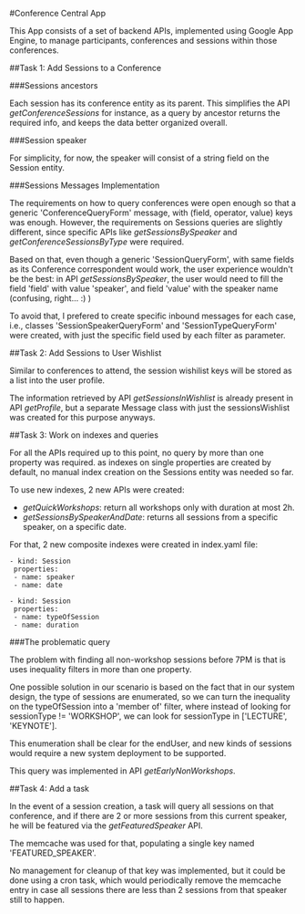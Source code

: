 #Conference Central App


This App consists of a set of backend APIs, implemented using Google App Engine,
to manage participants, conferences and sessions within those conferences.


##Task 1: Add Sessions to a Conference

###Sessions ancestors

Each session has its conference entity as its parent. This simplifies the
API *getConferenceSessions* for instance, as a query by ancestor returns the required info,
and keeps the data better organized overall. 

###Session speaker

For simplicity, for now, the speaker will consist of a string field on the Session entity.

###Sessions Messages Implementation

The requirements on how to query conferences were open enough so that a generic
'ConferenceQueryForm' message, with (field, operator, value) keys was enough. However, 
the requirements on Sessions queries are slightly different, since specific APIs like 
*getSessionsBySpeaker* and *getConferenceSessionsByType* were required.

Based on that, even though a generic 'SessionQueryForm', with same fields as its 
Conference correspondent would work, the user experience wouldn't be the best:
in API *getSessionsBySpeaker*, the user would need to fill the field 'field' with value
'speaker', and field 'value' with the speaker name (confusing, right... :) )

To avoid that, I prefered to create specific inbound messages for each case, i.e.,
classes 'SessionSpeakerQueryForm' and 'SessionTypeQueryForm' were created, with just the 
specific field used by each filter as parameter.

##Task 2: Add Sessions to User Wishlist

Similar to conferences to attend, the session wishilist keys will be stored as a list 
into the user profile. 

The information retrieved by API *getSessionsInWishlist* is already present in API *getProfile*,
but a separate Message class with just the sessionsWishlist was created for this purpose anyways.
 
##Task 3: Work on indexes and queries


For all the APIs required up to this point, no query by more than one property was required.
as indexes on single properties are created by default, no manual index creation on the Sessions
entity was needed so far.

To use new indexes, 2 new APIs were created:
- *getQuickWorkshops*: return all workshops only with duration at most 2h.
- *getSessionsBySpeakerAndDate*: returns all sessions from a specific speaker, on a specific date.

For that, 2 new composite indexes were created in index.yaml file:
```
- kind: Session
 properties:
 - name: speaker
 - name: date

- kind: Session
 properties:
 - name: typeOfSession
 - name: duration
```

###The problematic query

The problem with finding all non-workshop sessions before 7PM is that is uses inequality filters
in more than one property.

One possible solution in our scenario is based on the fact that in our system design, the type of sessions 
are enumerated, so we can turn the inequality on the typeOfSession into a 'member of' filter, where 
instead of looking for sessionType != 'WORKSHOP', we can look for sessionType in ['LECTURE', 'KEYNOTE'].

This enumeration shall be clear for the endUser, and new kinds of sessions would require a new system
deployment to be supported.

This query was implemented in API *getEarlyNonWorkshops*.

##Task 4: Add a task

In the event of a session creation, a task will query all sessions on that conference, and if there are 
2 or more sessions from this current speaker, he will be featured via the *getFeaturedSpeaker* API.

The memcache was used for that, populating a single key named 'FEATURED_SPEAKER'. 

No management for cleanup of that key was implemented, but it could be done using a cron task, which 
would periodically remove the memcache entry in case all sessions there are less than 2 sessions from that 
speaker still to happen.